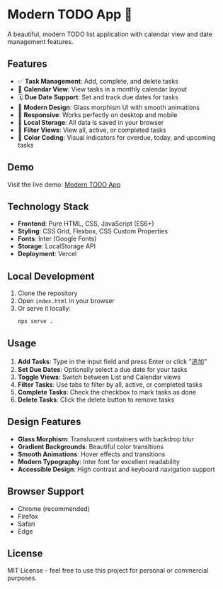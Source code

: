 # Modern TODO App 📝

A beautiful, modern TODO list application with calendar view and date management features.

## Features

- ✅ **Task Management**: Add, complete, and delete tasks
- 📅 **Calendar View**: View tasks in a monthly calendar layout
- 🗓️ **Due Date Support**: Set and track due dates for tasks
- 🎨 **Modern Design**: Glass morphism UI with smooth animations
- 📱 **Responsive**: Works perfectly on desktop and mobile
- 💾 **Local Storage**: All data is saved in your browser
- 🎯 **Filter Views**: View all, active, or completed tasks
- 🌈 **Color Coding**: Visual indicators for overdue, today, and upcoming tasks

## Demo

Visit the live demo: [Modern TODO App](https://new-todo-90dd0i2d5-mokayamos-projects.vercel.app)

## Technology Stack

- **Frontend**: Pure HTML, CSS, JavaScript (ES6+)
- **Styling**: CSS Grid, Flexbox, CSS Custom Properties
- **Fonts**: Inter (Google Fonts)
- **Storage**: LocalStorage API
- **Deployment**: Vercel

## Local Development

1. Clone the repository
2. Open `index.html` in your browser
3. Or serve it locally:
   ```bash
   npx serve .
   ```

## Usage

1. **Add Tasks**: Type in the input field and press Enter or click "追加"
2. **Set Due Dates**: Optionally select a due date for your tasks
3. **Toggle Views**: Switch between List and Calendar views
4. **Filter Tasks**: Use tabs to filter by all, active, or completed tasks
5. **Complete Tasks**: Check the checkbox to mark tasks as done
6. **Delete Tasks**: Click the delete button to remove tasks

## Design Features

- **Glass Morphism**: Translucent containers with backdrop blur
- **Gradient Backgrounds**: Beautiful color transitions
- **Smooth Animations**: Hover effects and transitions
- **Modern Typography**: Inter font for excellent readability
- **Accessible Design**: High contrast and keyboard navigation support

## Browser Support

- Chrome (recommended)
- Firefox
- Safari
- Edge

## License

MIT License - feel free to use this project for personal or commercial purposes.